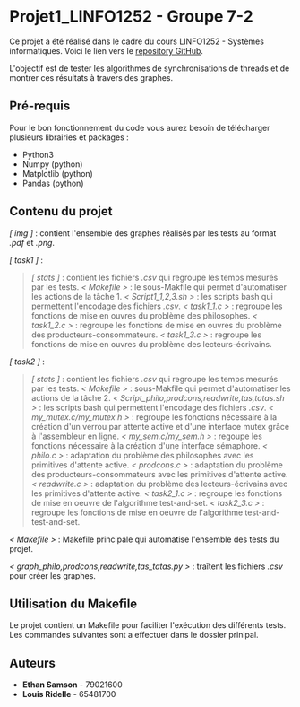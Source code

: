 # Projet1_LINFO1252 - Groupe 7-2

Ce projet a été réalisé dans le cadre du cours LINFO1252 - Systèmes informatiques. Voici le lien vers le [repository GitHub](https://github.com/EthSamson/Projet1_LINFO1252).

L'objectif est de tester les algorithmes de synchronisations de threads et de montrer ces résultats à travers des graphes.

## Pré-requis

Pour le bon fonctionnement du code vous aurez besoin de télécharger plusieurs librairies et packages :

- Python3
- Numpy (python)
- Matplotlib (python)
- Pandas (python)

## Contenu du projet

*[ img ]* : contient l'ensemble des graphes réalisés par les tests au format *.pdf* et *.png*.

*[ task1 ]* :
> *[ stats ]* : contient les fichiers *.csv* qui regroupe les temps mesurés par les tests.
> *< Makefile >* : le sous-Makfile qui permet d'automatiser les actions de la tâche 1.
> *< Script1_1,2,3.sh >* : les scripts bash qui permettent l'encodage des fichiers *.csv*.
> *< task1_1.c >* : regroupe les fonctions de mise en ouvres du problème des philosophes.
> *< task1_2.c >* : regroupe les fonctions de mise en ouvres du problème des producteurs-consommateurs.
> *< task1_3.c >* : regroupe les fonctions de mise en ouvres du problème des lecteurs-écrivains.

*[ task2 ]* :
> *[ stats ]* : contient les fichiers *.csv* qui regroupe les temps mesurés par les tests.
> *< Makefile >* : sous-Makfile qui permet d'automatiser les actions de la tâche 2.
> *< Script_philo,prodcons,readwrite,tas,tatas.sh >* : les scripts bash qui permettent l'encodage des fichiers *.csv*.
> *< my_mutex.c/my_mutex.h >* : regroupe les fonctions nécessaire à la création d'un verrou par attente active et d'une interface mutex grâce à l'assembleur en ligne.
> *< my_sem.c/my_sem.h >* :  regoupe les fonctions nécessaire à la création d'une interface sémaphore.
> *< philo.c >* : adaptation du problème des philosophes avec les primitives d'attente active.
> *< prodcons.c >* : adaptation du problème des producteurs-consommateurs avec les primitives d'attente active.
> *< readwrite.c >* : adaptation du problème des lecteurs-écrivains avec les primitives d'attente active.
> *< task2_1.c >* : regroupe les fonctions de mise en oeuvre de l'algorithme test-and-set.
> *< task2_3.c >* : regroupe les fonctions de mise en oeuvre de l'algorithme test-and-test-and-set.

*< Makefile >* : Makefile principale qui automatise l'ensemble des tests du projet.

*< graph_philo,prodcons,readwrite,tas_tatas.py >* : traîtent les fichiers *.csv* pour créer les graphes.


## Utilisation du Makefile

Le projet contient un Makefile pour faciliter l'exécution des différents tests.
Les commandes suivantes sont a effectuer dans le dossier prinipal.

### 


## Auteurs

- **Ethan Samson** - 79021600
- **Louis Ridelle** - 65481700